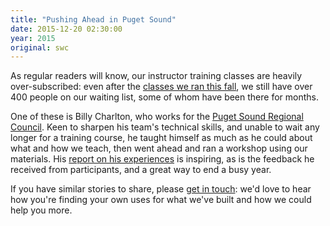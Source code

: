 ```yaml
---
title: "Pushing Ahead in Puget Sound"
date: 2015-12-20 02:30:00
year: 2015
original: swc
---
```

<p>
  As regular readers will know,
  our instructor training classes are heavily over-subscribed:
  even after the <a href="{{site.baseurl}}/blog/2015/12/three-flavors-of-instructor-training.html">classes we ran this fall</a>,
  we still have over 400 people on our waiting list,
  some of whom have been there for months.
</p>
<p>
  One of these is Billy Charlton,
  who works for the <a href="http://www.psrc.org/">Puget Sound Regional Council</a>.
  Keen to sharpen his team's technical skills,
  and unable to wait any longer for a training course,
  he taught himself as much as he could about what and how we teach,
  then went ahead and ran a workshop using our materials.
  His <a href="http://psrc.github.io/2015/software-carpentry/">report on his experiences</a>
  is inspiring,
  as is the feedback he received from participants,
  and a great way to end a busy year.
</p>
<p>
  If you have similar stories to share,
  please <a href="mailto:{{site.contact}}">get in touch</a>:
  we'd love to hear how you're finding your own uses for what we've built
  and how we could help you more.
</p>
